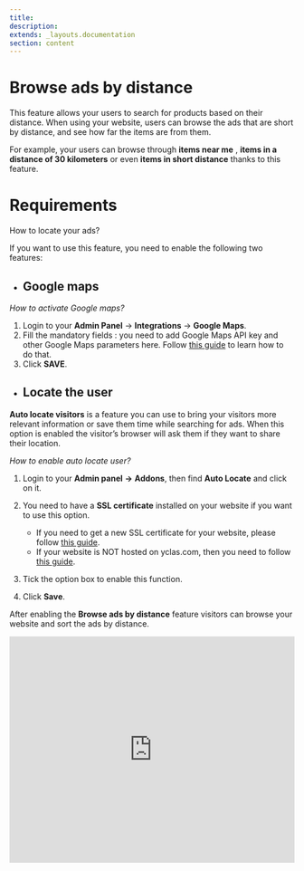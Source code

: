```yaml
---
title:
description:
extends: _layouts.documentation
section: content
---
```


# Browse ads by distance

This feature allows your users to search for products based on their distance. When using your website, users can browse the ads that are short by distance, and see how far the items are from them.

For example, your users can browse through  **items near me** , **items in a distance of 30 kilometers** or even **items in short distance** thanks to this feature.

# Requirements

How to locate your ads?

If you want to use this feature, you need to enable the following two features:

 - ## **Google maps**

*How to activate Google maps?*

 1. Login to your   **Admin Panel** ->  **Integrations** ->  **Google Maps**.
 2.  Fill the mandatory fields : you need to add Google Maps API key and other Google Maps parameters here. Follow [this
    guide](publish-options-configure-google-maps-settings) to learn
    how to do that.
  3.  Click  **SAVE**.

 
 - ##  **Locate the user**
**Auto locate visitors** is a feature you can use to bring your visitors more relevant information or save them time while searching for ads. When this option is enabled the visitor’s browser will ask them if they want to share their location. 

*How to enable auto locate user?*
1. Login to your **Admin panel** **->** **Addons**, then find  **Auto Locate**  and click on it.
2. You need to have a **SSL certificate** installed on your website if you want to use this option. 
     - If you need to get a new SSL certificate for your website, please follow [this guide](https://yclas.com/faq/ssl-encryption.html).
     - If your website is NOT hosted on yclas.com, then you need to follow [this
    guide](http://guides.yclas.com/#/Technical-http-to-https).
    
3. Tick the option box to enable this function.
4. Click **Save**.

After enabling the **Browse ads by distance** feature visitors can browse your website and sort the ads by distance.



<iframe width="100%" height="400px" src="https://www.youtube.com/embed/LcguGxJYIUU" title="Yclas video" frameborder="0" allow="accelerometer; autoplay; clipboard-write; encrypted-media; gyroscope; picture-in-picture" allowfullscreen></iframe>
 
